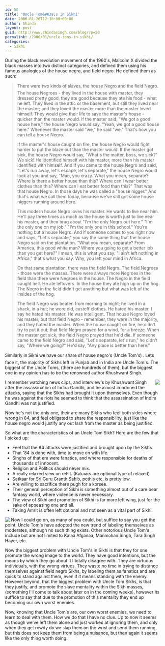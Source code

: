 ```yaml
---
id: 50
title: 'Uncle Tom&#039;s in Sikhi'
date: 2006-01-20T12:10:00+00:00
author: Shinda
layout: post
guid: http://www.shindasingh.com/blog/?p=50
permalink: /2006/01/uncle-toms-in-sikhi/
categories:
  - Sikhi
---
```

During the black revolution movement of the 1960's, Malcolm X divided the black masses into two distinct categories, and defined them using his famous analogies of the house negro, and field negro. He defined them as such:

> There were two kinds of slaves, the house Negro and the field Negro. The house Negroes - they lived in the house with master, they dressed pretty good, they ate good because they ate his food - what he left. They lived in the attic or the basement, but still they lived near the master; and they loved the master more than the master loved himself. They would give their life to save the master's house - quicker than the master would. If the master said, "We got a good house here," the house Negro would say, "Yeah, we got a good house here." Whenever the master said "we," he said "we." That's how you can tell a house Negro.
> 
> If the master's house caught on fire, the house Negro would fight harder to put the blaze out than the master would. If the master got sick, the house Negro would say, "What's the matter, boss, we sick?" We sick! He identified himself with his master, more than his master identified with himself. And if you came to the house Negro and said, "Let's run away, let's escape, let's separate," the house Negro would look at you and say, "Man, you crazy. What you mean, separate? Where is there a better house than this? Where can I wear better clothes than this? Where can I eat better food than this?" That was that house Negro. In those days he was called a "house nigger." And that's what we call them today, because we've still got some house niggers running around here.
> 
> This modern house Negro loves his master. He wants to live near him. He'll pay three times as much as the house is worth just to live near his master, and then brag about "I'm the only Negro out here." "I'm the only one on my job." "I'm the only one in this school." You're nothing but a house Negro. And if someone comes to you right now and says, "Let's separate," you say the same thing that the house Negro said on the plantation. "What you mean, separate? From America, this good white man? Where you going to get a better job than you get here?" I mean, this is what you say. "I ain't left nothing in Africa," that's what you say. Why, you left your mind in Africa.
> 
> On that same plantation, there was the field Negro. The field Negroes - those were the masses. There were always more Negroes in the field than there were Negroes in the house. The Negro in the field caught hell. He ate leftovers. In the house they ate high up on the hog. The Negro in the field didn't get anything but what was left of the insides of the hog.
> 
> The field Negro was beaten from morning to night; he lived in a shack, in a hut; he wore old, castoff clothes. He hated his master. I say he hated his master. He was intelligent. That house Negro loved his master, but that field Negro - remember, they were in the majority, and they hated the master. When the house caught on fire, he didn't try to put it out; that field Negro prayed for a wind, for a breeze. When the master got sick, the field Negro prayed that he'd die. If someone came to the field Negro and said, "Let's separate, let's run," he didn't say, "Where we going?" He'd say, "Any place is better than here."

Similarly in Sikhi we have our share of house negro's (Uncle Tom's) . Lets face it, the majority of Sikhs left in Punjab and in India are Uncle Tom's. The biggest of the Uncle Toms, (there are hundreds of them), but the biggest one in my opinion has to be the renowned author Khushwant Singh.

[<img border="0" align="right" src="http://www.shindasingh.com/blog/uploaded_images/khushwant-703395.jpg" />](http://www.shindasingh.com/blog/uploaded_images/khushwant-705886.jpg)I remember watching news clips, and interview's by Khushwant Singh after the assassination of Indira Gandhi, and he almost condoned the attacks, saying that the Sikhs had brought it upon themselves. Even though he was against the riots he seemed to think that the assassination of Indira Gandhi was not justified.

Now he's not the only one, their are many Sikhs who feel both sides where wrong in 84, and feel obligated to share the responsibility, just like the house negro would justify any out lash from the master as being justified.

So what are the characteristics of an Uncle Tom Sikh? Here are the few that I picked up:

  * Feel that the 84 attacks were justified and brought upon by the Sikhs.
  * That '84 is done with, time to move on with life.
  * Singhs of that era were fanatics, and where responsible for deaths of thousands of innocent.
  * Religion and Politics should never mix.
  * A really relaxed view on rehit. (Kakaars are optional type of relaxed)
  * Satkaar for Sri Guru Granth Sahib, pothis etc, is pretty low.
  * Are willing to sacrifice there pugh for a korsee.
  * Their general perception of Sikhi is something almost out of a care bear fantasy world, where violence is never necessary.
  * The view of Sikhi and promotion of Sikhi is far more left wing, just for the sake of appeasing one and all.
  * Taking Amrit is often left optional and not seen as a vital part of Sikhi.

[<img border="0" align="left" src="http://www.shindasingh.com/blog/uploaded_images/kalaa-744902.jpg" />](http://www.shindasingh.com/blog/uploaded_images/kalaa-746920.jpg)Now I could go on, as many of you could, but suffice to say you get the point. Uncle Tom's have adopted the new trend of labeling themselves as moderates, although no such thing exists. Other notorious Uncle Tom's include but are not limited to Kalaa Afganaa, Manmohan Singh, Tara Singh Hayer, etc.

Now the biggest problem with Uncle Tom's in Sikhi is that they for one promote the wrong image to the world. They have good intentions, but the means by which they go about it I totally disagree with. They are virtuous individuals, with the wrong virtues. They waste no time in trying to distance themselves against field negro Sikhs, by labeling them as fanatics and are quick to stand against them, even if it means standing with the enemy. However beyond, that the biggest problem with Uncle Tom Sikhs, is that they justify, and promote the slave mentality within the Sikh masses, (something I'll come to talk about later on in the coming weeks), however its suffice to say that due to the promotion of this mentality they end up becoming our own worst enemies.

Now, knowing that Uncle Tom's are, our own worst enemies, we need to learn to deal with them. How we do that I have no clue. Up to now it seems as though we've left them alone and just worked at ignoring them, and only when they get rowdy do we slap them on the wrist and send them running, but this does not keep them from being a nuisance, but then again it seems like the only thing worth doing.